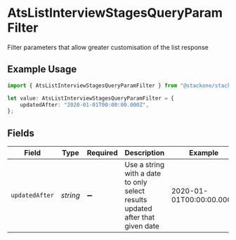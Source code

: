 # AtsListInterviewStagesQueryParamFilter

Filter parameters that allow greater customisation of the list response

## Example Usage

```typescript
import { AtsListInterviewStagesQueryParamFilter } from "@stackone/stackone-client-ts/sdk/models/operations";

let value: AtsListInterviewStagesQueryParamFilter = {
    updatedAfter: "2020-01-01T00:00:00.000Z",
};
```

## Fields

| Field                                                                         | Type                                                                          | Required                                                                      | Description                                                                   | Example                                                                       |
| ----------------------------------------------------------------------------- | ----------------------------------------------------------------------------- | ----------------------------------------------------------------------------- | ----------------------------------------------------------------------------- | ----------------------------------------------------------------------------- |
| `updatedAfter`                                                                | *string*                                                                      | :heavy_minus_sign:                                                            | Use a string with a date to only select results updated after that given date | 2020-01-01T00:00:00.000Z                                                      |